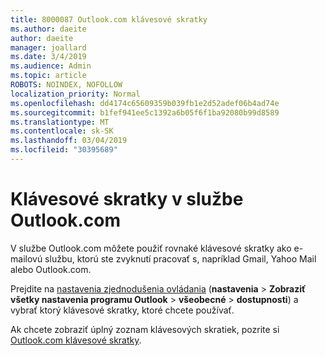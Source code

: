 ```yaml
---
title: 8000087 Outlook.com klávesové skratky
ms.author: daeite
author: daeite
manager: joallard
ms.date: 3/4/2019
ms.audience: Admin
ms.topic: article
ROBOTS: NOINDEX, NOFOLLOW
localization_priority: Normal
ms.openlocfilehash: dd4174c65609359b039fb1e2d52adef06b4ad74e
ms.sourcegitcommit: b1fef941ee5c1392a6b05f6f1ba92080b99d8589
ms.translationtype: MT
ms.contentlocale: sk-SK
ms.lasthandoff: 03/04/2019
ms.locfileid: "30395689"
---
```

# <a name="keyboard-shortcuts-in-outlookcom"></a>Klávesové skratky v službe Outlook.com

V službe Outlook.com môžete použiť rovnaké klávesové skratky ako e-mailovú službu, ktorú ste zvyknutí pracovať s, napríklad Gmail, Yahoo Mail alebo Outlook.com.

Prejdite na [nastavenia zjednodušenia ovládania](https://go.microsoft.com/fwlink/?linkid=2080840) (**nastavenia** > **Zobraziť všetky nastavenia programu Outlook** > **všeobecné** > **dostupnosti**) a vybrať ktorý klávesové skratky, ktoré chcete používať.

Ak chcete zobraziť úplný zoznam klávesových skratiek, pozrite si [Outlook.com klávesové skratky](https://support.office.com/article/708d907e-4398-4fc6-9a9a-4fc72bccec16).